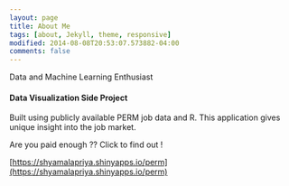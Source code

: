 ```yaml
---
layout: page
title: About Me
tags: [about, Jekyll, theme, responsive]
modified: 2014-08-08T20:53:07.573882-04:00
comments: false
---
```


Data and Machine Learning Enthusiast

#### Data Visualization Side Project

Built using publicly available PERM job data and R.
This application gives unique insight into the job market.

Are you paid enough ?? Click to find out !

[https://shyamalapriya.shinyapps.io/perm](https://shyamalapriya.shinyapps.io/perm)
